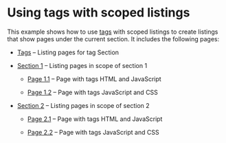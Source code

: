 # Using tags with scoped listings

This example shows how to use [tags] with scoped listings to create listings
that show pages under the current section. It includes the following pages:

- [Tags] – Listing pages for tag <span class="md-tag">Section</span>

- [Section 1] – Listing pages in scope of section 1

    - [Page 1.1] – Page with tags <span class="md-tag">HTML</span> and 
      <span class="md-tag">JavaScript</span>

    - [Page 1.2] – Page with tags <span class="md-tag">JavaScript</span> and
      <span class="md-tag">CSS</span>

- [Section 2] – Listing pages in scope of section 2

    - [Page 2.1] – Page with tags <span class="md-tag">HTML</span> and 
      <span class="md-tag">JavaScript</span>

    - [Page 2.2] – Page with tags <span class="md-tag">JavaScript</span> and
      <span class="md-tag">CSS</span>

  [tags]: https://squidfunk.github.io/mkdocs-material/setup/setting-up-tags/
  [Tags]: demo/tags.md
  [Section 1]: demo/section-1/index.md
  [Page 1.1]: demo/section-1/page-1.md
  [Page 1.2]: demo/section-1/page-2.md
  [Section 2]: demo/section-2/index.md
  [Page 2.1]: demo/section-2/page-1.md
  [Page 2.2]: demo/section-2/page-2.md
